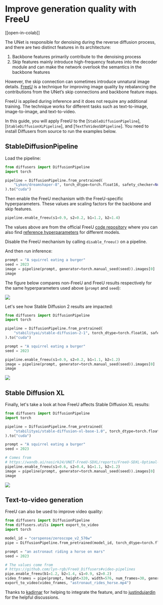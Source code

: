 <!--Copyright 2023 The HuggingFace Team. All rights reserved.

Licensed under the Apache License, Version 2.0 (the "License"); you may not use this file except in compliance with
the License. You may obtain a copy of the License at

http://www.apache.org/licenses/LICENSE-2.0

Unless required by applicable law or agreed to in writing, software distributed under the License is distributed on
an "AS IS" BASIS, WITHOUT WARRANTIES OR CONDITIONS OF ANY KIND, either express or implied. See the License for the
specific language governing permissions and limitations under the License.
-->

# Improve generation quality with FreeU

[[open-in-colab]]

The UNet is responsible for denoising during the reverse diffusion process, and there are two distinct features in its architecture:

1. Backbone features primarily contribute to the denoising process
2. Skip features mainly introduce high-frequency features into the decoder module and can make the network overlook the semantics in the backbone features

However, the skip connection can sometimes introduce unnatural image details. [FreeU](https://hf.co/papers/2309.11497) is a technique for improving image quality by rebalancing the contributions from the UNet’s skip connections and backbone feature maps.

FreeU is applied during inference and it does not require any additional training. The technique works for different tasks such as text-to-image, image-to-image, and text-to-video.

In this guide, you will apply FreeU to the [`StableDiffusionPipeline`], [`StableDiffusionXLPipeline`], and [`TextToVideoSDPipeline`]. You need to install Diffusers from source to run the examples below.

## StableDiffusionPipeline

Load the pipeline:

```py
from diffusers import DiffusionPipeline
import torch

pipeline = DiffusionPipeline.from_pretrained(
    "Lykon/dreamshaper-8", torch_dtype=torch.float16, safety_checker=None
).to("cuda")
```

Then enable the FreeU mechanism with the FreeU-specific hyperparameters. These values are scaling factors for the backbone and skip features.

```py
pipeline.enable_freeu(s1=0.9, s2=0.2, b1=1.2, b2=1.4)
```

The values above are from the official FreeU [code repository](https://github.com/ChenyangSi/FreeU) where you can also find [reference hyperparameters](https://github.com/ChenyangSi/FreeU#range-for-more-parameters) for different models.

<Tip>

Disable the FreeU mechanism by calling `disable_freeu()` on a pipeline.

</Tip>

And then run inference:

```py
prompt = "A squirrel eating a burger"
seed = 2023
image = pipeline(prompt, generator=torch.manual_seed(seed)).images[0]
image
```

The figure below compares non-FreeU and FreeU results respectively for the same hyperparameters used above (`prompt` and `seed`):

![](https://huggingface.co/datasets/huggingface/documentation-images/resolve/main/diffusers/freeu/sdv1_5_freeu.jpg)


Let's see how Stable Diffusion 2 results are impacted:

```py
from diffusers import DiffusionPipeline
import torch

pipeline = DiffusionPipeline.from_pretrained(
    "stabilityai/stable-diffusion-2-1", torch_dtype=torch.float16, safety_checker=None
).to("cuda")

prompt = "A squirrel eating a burger"
seed = 2023

pipeline.enable_freeu(s1=0.9, s2=0.2, b1=1.1, b2=1.2)
image = pipeline(prompt, generator=torch.manual_seed(seed)).images[0]
image
```

![](https://huggingface.co/datasets/huggingface/documentation-images/resolve/main/diffusers/freeu/sdv2_1_freeu.jpg)

## Stable Diffusion XL

Finally, let's take a look at how FreeU affects Stable Diffusion XL results:

```py
from diffusers import DiffusionPipeline
import torch

pipeline = DiffusionPipeline.from_pretrained(
    "stabilityai/stable-diffusion-xl-base-1.0", torch_dtype=torch.float16,
).to("cuda")

prompt = "A squirrel eating a burger"
seed = 2023

# Comes from
# https://wandb.ai/nasirk24/UNET-FreeU-SDXL/reports/FreeU-SDXL-Optimal-Parameters--Vmlldzo1NDg4NTUw
pipeline.enable_freeu(s1=0.6, s2=0.4, b1=1.1, b2=1.2)
image = pipeline(prompt, generator=torch.manual_seed(seed)).images[0]
image
```

![](https://huggingface.co/datasets/huggingface/documentation-images/resolve/main/diffusers/freeu/sdxl_freeu.jpg)

## Text-to-video generation

FreeU can also be used to improve video quality:

```python
from diffusers import DiffusionPipeline
from diffusers.utils import export_to_video
import torch

model_id = "cerspense/zeroscope_v2_576w"
pipe = DiffusionPipeline.from_pretrained(model_id, torch_dtype=torch.float16).to("cuda")

prompt = "an astronaut riding a horse on mars"
seed = 2023

# The values come from
# https://github.com/lyn-rgb/FreeU_Diffusers#video-pipelines
pipe.enable_freeu(b1=1.2, b2=1.4, s1=0.9, s2=0.2)
video_frames = pipe(prompt, height=320, width=576, num_frames=30, generator=torch.manual_seed(seed)).frames
export_to_video(video_frames, "astronaut_rides_horse.mp4")
```

Thanks to [kadirnar](https://github.com/kadirnar/) for helping to integrate the feature, and to [justindujardin](https://github.com/justindujardin) for the helpful discussions.
